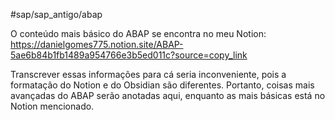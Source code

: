 #sap/sap_antigo/abap 

O conteúdo mais básico do ABAP se encontra no meu Notion: https://danielgomes775.notion.site/ABAP-5ae6b84b1fb1489a954766e3b5ed011c?source=copy_link

Transcrever essas informações para cá seria inconveniente, pois a formatação do Notion e do Obsidian são diferentes. Portanto, coisas mais avançadas do ABAP serão anotadas aqui, enquanto as mais básicas está no Notion mencionado.
